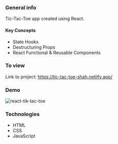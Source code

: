 ### General info

Tic-Tac-Toe app created using React.

#### Key Concepts

- State Hooks
- Destructuring Props
- React Functional & Reusable Components 


### To view

Link to project: https://tic-tac-toe-shah.netlify.app/

### Demo
![react-tik-tac-toe](https://media.giphy.com/media/A0ExlAAcdC74DJZS2C/giphy.gif)


### Technologies

- HTML
- CSS
- JavaScript
